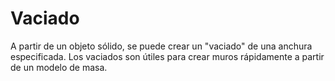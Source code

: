 # Vaciado

A partir de un objeto sólido, se puede crear un "vaciado" de una anchura especificada. Los vaciados son útiles para crear muros rápidamente a partir de un modelo de masa.

